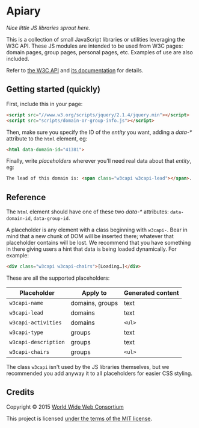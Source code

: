 
# Apiary

*Nice little JS libraries sprout here.*

This is a collection of small JavaScript libraries or utilities leveraging the W3C API.
These JS modules are intended to be used from W3C pages: domain pages, group pages, personal pages, etc.
Examples of use are also included.

Refer to [the W3C API](https://github.com/w3c/w3c-api) and [its documentation](https://api-test.w3.org/doc) for details.

## Getting started (quickly)

First, include this in your page:
```html
<script src="//www.w3.org/scripts/jquery/2.1.4/jquery.min"></script>
<script src="scripts/domain-or-group-info.js"></script>
```

Then, make sure you specify the ID of the *entity* you want, adding a *data-&#42;* attribute to the `html` element, eg:  
```html
<html data-domain-id="41381">
```

Finally, write *placeholders* wherever you'll need real data about that *entity*, eg:  
```html
The lead of this domain is: <span class="w3capi w3capi-lead"></span>.
```

## Reference

The `html` element should have one of these two *data-&#42;* attributes: `data-domain-id`, `data-group-id`.

A placeholder is any element with a class beginning with `w3capi-`.
Bear in mind that a new chunk of DOM will be inserted there; whatever that placeholder contains will be lost.
We recommend that you have something in there giving users a hint that data is being loaded dynamically.
For example:
```html
<div class="w3capi w3capi-chairs">[Loading…]</div>
```

These are all the supported placeholders:

Placeholder          | Apply to        | Generated content
---------------------|-----------------|------------------
`w3capi-name`        | domains, groups | text
`w3capi-lead`        | domains         | text
`w3capi-activities`  | domains         | `<ul>`
`w3capi-type`        | groups          | text
`w3capi-description` | groups          | text
`w3capi-chairs`      | groups          | `<ul>`

The class `w3capi` isn't used by the JS libraries themselves, but we recommended you add anyway it to all placeholders for easier CSS styling.

## Credits

Copyright © 2015 [World Wide Web Consortium](http://www.w3.org/)

This project is licensed [under the terms of the MIT license](LICENSE.md).

